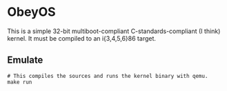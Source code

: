 ObeyOS
======

This is a simple 32-bit multiboot-compliant C-standards-compliant (I think) kernel. It must be compiled to an i{3,4,5,6}86 target.

Emulate
-------

	# This compiles the sources and runs the kernel binary with qemu.
	make run
